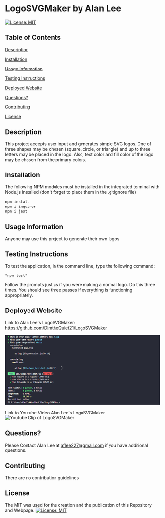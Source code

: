 # LogoSVGMaker by Alan Lee

[![License: MIT](https://img.shields.io/badge/License-MIT-yellow.svg)](https://opensource.org/licenses/MIT)

## Table of Contents

[Description](#description)

[Installation](#installation)

[Usage Information](#usage-information)

[Testing Instructions](#testing-instructions)

[Deployed Website](#deployed-website)

[Questions?](#questions?)

[Contributing](#contributing)

[License](#license)

## Description 
This project accepts user input and generates simple SVG logos. One of three shapes may be chosen (square, circle, or triangle) and up to three letters may be placed in the logo. Also, text color and fill color of the logo may be chosen from the primary colors.

## Installation

The following NPM modules must be installed in the integrated terminal with Node.js installed (don't forget to place them in the .gitignore file)

    npm install
    npm i inquirer
    npm i jest

## Usage Information
Anyone may use this project to generate their own logos

## Testing Instructions

To test the application, in the command line, type the following command:
    
    "npm test"

Follow the prompts just as if you were making a normal logo. Do this three times.
You should see three passes if everything is functioning appropriately.

## Deployed Website 
Link to Alan Lee's LogoSVGMaker: https://github.com/DimtheQuiet21/LogoSVGMaker

![Screenshot of LogoSVGMaker](./assets/screenshot.png)

Link to Youtube Video Alan Lee's LogoSVGMaker
![Youtube Clip of LogoSVGMaker](https://www.youtube.com/watch?v=IyBx_yeyaqc)

## Questions?
Please Contact Alan Lee at aflee227@gmail.com if you have additional questions.

## Contributing 
There are no contribution guidelines

## License 
The MIT was used for the creation and the publication of this Repository and Webpage.
[![License: MIT](https://img.shields.io/badge/License-MIT-yellow.svg)](https://opensource.org/licenses/MIT)